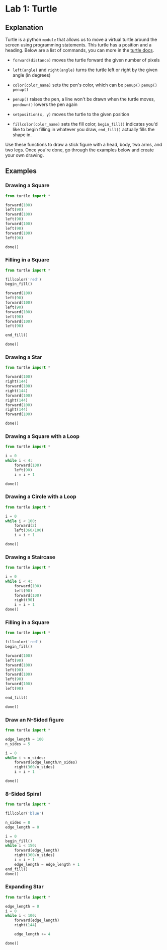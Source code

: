 # Lab 1: Turtle

## Explanation

Turtle is a python `module` that allows us to move a virtual turtle around the screen using programming statements. This turtle has a position and a heading. Below are a list of commands, you can more in the [turtle docs](https://docs.python.org/3.6/library/turtle.html).

- `forward(distance)` moves the turtle forward the given number of pixels 
- `left(angle)` and `right(angle)` turns the turtle left or right by the given angle (in degrees)
- `color(color_name)` sets the pen's color, which can be `penup()` `penup()` `penup()`
- `penup()` raises the pen, a line won't be drawn when the turtle moves, `pendown()` lowers the pen again

- `setposition(x, y)` moves the turtle to the given position

- `fillcolor(color_name)` sets the fill color, `begin_fill()` indicates you'd like to begin filling in whatever you draw, `end_fill()` actually fills the shape in.

Use these functions to draw a stick figure with a head, body, two arms, and two legs. Once you're done, go through the examples below and create your own drawing.

## Examples


### Drawing a Square 

```python
from turtle import *

forward(100)
left(90)
forward(100)
left(90)
forward(100)
left(90)
forward(100)
left(90)

done()

```

### Filling in a Square 

```python
from turtle import *

fillcolor('red')
begin_fill()

forward(100)
left(90)
forward(100)
left(90)
forward(100)
left(90)
forward(100)
left(90)

end_fill()

done()

```

### Drawing a Star 

```python
from turtle import *

forward(100)
right(144)
forward(100)
right(144)
forward(100)
right(144)
forward(100)
right(144)
forward(100)

done()

```


### Drawing a Square with a Loop

```python
from turtle import *

i = 0
while i < 4:
    forward(100)
    left(90)
    i = i + 1

done()
```

### Drawing a Circle with a Loop
```python
from turtle import *

i = 0
while i < 100:
    forward(2)
    left(360/100)
    i = i + 1

done()
```

### Drawing a Staircase

```python
from turtle import *

i = 0
while i < 4:    
	forward(100)
	left(90)
	forward(100)
	right(90)
	i = i + 1
done()
```


### Filling in a Square 

```python
from turtle import *

fillcolor('red')
begin_fill()

forward(100)
left(90)
forward(100)
left(90)
forward(100)
left(90)
forward(100)
left(90)

end_fill()

done()

```

### Draw an N-Sided figure
```python
from turtle import *

edge_length = 100
n_sides = 5

i = 0
while i < n_sides:
	forward(edge_length/n_sides)
	right(360/n_sides)
	i = i + 1

done()

```


### 8-Sided Spiral

```python
from turtle import *

fillcolor('blue')

n_sides = 8
edge_length = 0

i = 0
begin_fill()
while i < 150:
	forward(edge_length)
	right(360/n_sides)
	i = i + 1
	edge_length = edge_length + 1
end_fill()
done()

```

### Expanding Star

```python
from turtle import *

edge_length = 0
i = 0
while i < 100:
	forward(edge_length)
	right(144)

	edge_length += 4

done()
```
